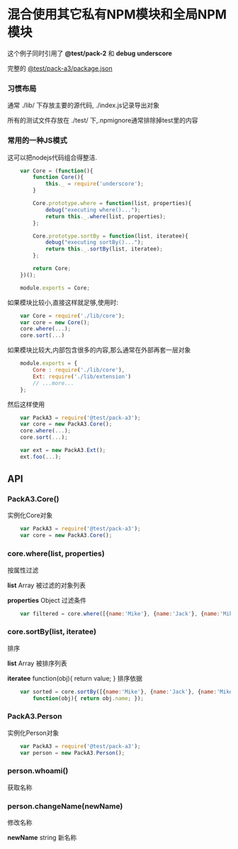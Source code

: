 # 混合使用其它私有NPM模块和全局NPM模块
这个例子同时引用了 **@test/pack-2** 和 **debug** **underscore**

完整的 [@test/pack-a3/package.json](https://github.com/InCar/demo/blob/master/packages/pack-a3/package.json)

### 习惯布局
通常 ./lib/ 下存放主要的源代码, ./index.js记录导出对象

所有的测试文件存放在 ./test/ 下,.npmignore通常排除掉test里的内容

### 常用的一种JS模式
这可以把nodejs代码组合得整洁.

```javascript
    var Core = (function(){
        function Core(){
            this._ = require('underscore');
        }

        Core.prototype.where = function(list, properties){
            debug("executing where()...");
            return this._.where(list, properties);
        };

        Core.prototype.sortBy = function(list, iteratee){
            debug("executing sortBy()...");
            return this._.sortBy(list, iteratee);
        };

        return Core;
    })();

    module.exports = Core;
```

如果模块比较小,直接这样就足够,使用时:

```javascript
    var Core = require('./lib/core');
    var core = new Core();
    core.where(...);
    core.sort(...)
```

如果模块比较大,内部包含很多的内容,那么通常在外部再套一层对象

```javascript
    module.exports = {
        Core : require('./lib/core'),
        Ext: require('./lib/extension')
        // ...more...
    };
```

然后这样使用

```javascript
    var PackA3 = require('@test/pack-a3');
    var core = new PackA3.Core();
    core.where(...);
    core.sort(...);

    var ext = new PackA3.Ext();
    ext.foo(...);
```

## API
### PackA3.Core()
实例化Core对象

```javascript
    var PackA3 = require('@test/pack-a3');
    var core = new PackA3.Core();
```

### core.where(list, properties)
按属性过滤

**list** Array 被过滤的对象列表

**properties** Object 过滤条件

```javascript
    var filtered = core.where([{name:'Mike'}, {name:'Jack'}, {name:'Mike'}], { name: 'Mike'});
```

### core.sortBy(list, iteratee)
排序

**list** Array<Object> 被排序列表

**iteratee**  function(obj){ return value; } 排序依据

```javascript
    var sorted = core.sortBy([{name:'Mike'}, {name:'Jack'}, {name:'Mike'}],
        function(obj){ return obj.name; });
```

### PackA3.Person
实例化Person对象

```javascript
    var PackA3 = require('@test/pack-a3');
    var person = new PackA3.Person();
```

### person.whoami()
获取名称

### person.changeName(newName)
修改名称

**newName** string 新名称